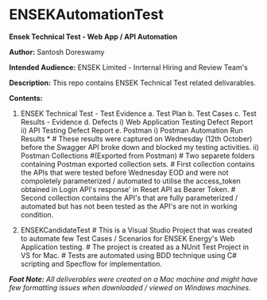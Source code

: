 # ENSEKAutomationTest
**Ensek Technical Test - Web App / API Automation**

**Author:** Santosh Doreswamy

**Intended Audience:** ENSEK Limited - Inrternal Hiring and Review Team's


**Description:** This repo contains ENSEK Technical Test related delivarables. 

**Contents:**
  1. ENSEK Technical Test - Test Evidence
    a. Test Plan
    b. Test Cases
    c. Test Results - Evidence
    d. Defects
       i) Web Application Testing Defect Report
      ii) API Testing Defect Report
    e. Postman
       i) Postman Automation Run Results
         * <Contains Automated API Execution Results Exported from Postman> 
         # These results were captured on Wednesday (12th October) before the Swagger API broke down and blocked my testing activities.
      ii) Postman Collections #(Exported from Postman)
         # Two separete folders containing Postman exported collection sets.
         # First collection contains the APIs that were tested before Wednesday EOD and were not compoletely parameterized / automated to utilise the access_token obtained in Login API's response' in Reset API as Bearer Token.
         # Second collection contains the API's that are fully parameterized / automated but has not been tested as the API's are not in working condition.
  
    
  3. ENSEKCandidateTest
    # This is a Visual Studio Project that was created to automate few Test Cases / Scenarios for ENSEK Energy's Web Application testing.
    # The project is created as a NUnit Test Project in VS for Mac.
    # Tests are automated using BDD technique using C# scripting and Specflow for implementation.

  
  _**Foot Note:** All deliverables were created on a Mac machine and might have few formatting issues when downloaded / viewed on Windows machines._
  

